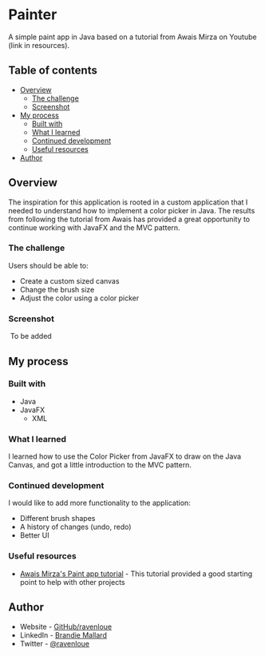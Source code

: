 # Painter

A simple paint app in Java based on a tutorial from Awais Mirza on Youtube (link in resources).

## Table of contents

- [Overview](#overview)
  - [The challenge](#the-challenge)
  - [Screenshot](#screenshot)
- [My process](#my-process)
  - [Built with](#built-with)
  - [What I learned](#what-i-learned)
  - [Continued development](#continued-development)
  - [Useful resources](#useful-resources)
- [Author](#author)


## Overview

The inspiration for this application is rooted in a custom application that I needed to understand how to implement a color picker in Java. The results from following the tutorial from Awais has provided a great opportunity to continue working with JavaFX and the MVC pattern.

### The challenge

Users should be able to:
 - Create a custom sized canvas
 - Change the brush size
 - Adjust the color using a color picker


### Screenshot

![]() To be added

## My process

### Built with

- Java
- JavaFX
  - XML

### What I learned

I learned how to use the Color Picker from JavaFX to draw on the Java Canvas, and got a little introduction to the MVC pattern. 

### Continued development

I would like to add more functionality to the application: 
- Different brush shapes
- A history of changes (undo, redo)
- Better UI

### Useful resources

- [Awais Mirza's Paint app tutorial](https://www.https://www.youtube.com/watch?v=YQ8KDf8eyBU) - This tutorial provided a good starting point to help with other projects

## Author

- Website - [GitHub/ravenloue](https://github.com/ravenloue)
- LinkedIn - [Brandie Mallard](https://www.linkedin.com/in/brandie-mallard-0554aa219/)
- Twitter - [@ravenloue](https://www.twitter.com/ravenloue)
